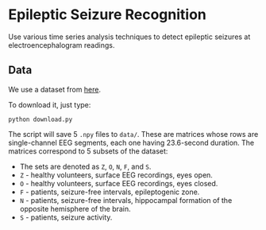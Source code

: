 # Epileptic Seizure Recognition

Use various time series analysis techniques to detect epileptic seizures at electroencephalogram readings.

## Data

We use a dataset from [here](http://epileptologie-bonn.de/cms/front_content.php?idcat=193).

To download it, just type:

```shell
python download.py
```

The script will save 5 `.npy` files to `data/`. These are matrices whose rows are single-channel EEG segments, each one
having 23.6-second duration. The matrices correspond to 5 subsets of the dataset:

* The sets are denoted as `Z`, `O`, `N`, `F`, and `S`.
* `Z` - healthy volunteers, surface EEG recordings, eyes open.
* `O` - healthy volunteers, surface EEG recordings, eyes closed.
* `F` - patients, seizure-free intervals, epileptogenic zone.
* `N` - patients, seizure-free intervals, hippocampal formation of the opposite hemisphere of the brain.
* `S` - patients, seizure activity.